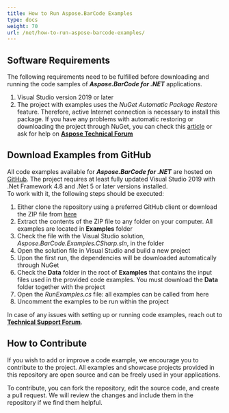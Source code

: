 ```yaml
---
title: How to Run Aspose.BarCode Examples
type: docs
weight: 70
url: /net/how-to-run-aspose-barcode-examples/
---
```


## **Software Requirements**
The following requirements need to be fulfilled before downloading and running the code samples of ***Aspose.BarCode for .NET*** applications.

1. Visual Studio version 2019 or later
2. The project with examples uses the *NuGet Automatic Package Restore* feature. Therefore, active Internet connection is necessary to install this package. If you have any problems with automatic restoring or downloading the project through NuGet, you can check this [article](https://docs.microsoft.com/nuget/consume-packages/package-restore-troubleshooting) or ask for help on [**Aspose Technical Forum**](https://forum.aspose.com/c/barcode/13)

## **Download Examples from GitHub**
All code examples available for ***Aspose.BarCode for .NET*** are hosted on [GitHub](https://github.com/aspose-barcode/Aspose.BarCode-for-.NET/tree/master/Examples). The project requires at least fully updated Visual Studio 2019 with .Net Framework 4.8 and .Net 5 or later versions installed.    
To work with it, the following steps should be executed:
1. Either clone the repository using a preferred GitHub client or download the ZIP file from [here](https://github.com/asposebarcode/Aspose_BarCode_NET/archive/master.zip)
2. Extract the contents of the ZIP file to any folder on your computer. All examples are located in **Examples** folder
3. Check the file with the Visual Studio solution, *Aspose.BarCode.Examples.CSharp.sln*, in the folder
4. Open the solution file in Visual Studio and build a new project
5. Upon the first run, the dependencies will be downloaded automatically through NuGet
6. Check the **Data** folder in the root of **Examples** that contains the input files used in the provided code examples. You must download the **Data** folder together with the project
7. Open the *RunExamples.cs* file: all examples can be called from here
8. Uncomment the examples to be run within the project

In case of any issues with setting up or running code examples, reach out to [**Technical Support Forum**](https://forum.aspose.com/c/barcode).

## **How to Contribute**
If you wish to add or improve a code example, we encourage you to contribute to the project. All examples and showcase projects provided in this repository are open source and can be freely used in your applications.

To contribute, you can fork the repository, edit the source code, and create a pull request. We will review the changes and include them in the repository if we find them helpful.
